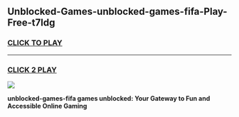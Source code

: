 
## Unblocked-Games-unblocked-games-fifa-Play-Free-t7ldg
<h3>
<a href="https://premium76.site?title=unblocked-games-fifa&ref=23A">CLICK TO PLAY</a></h3>
<hr>

<h3>
<a href="https://premium76.site?title=unblocked-games-fifa&ref=23A">CLICK 2 PLAY</a>
  
</h3>

<a href="https://premium76.site?title=unblocked-games-fifa&ref=23A"><img src="https://clearcache.store/games.png"></a>


**unblocked-games-fifa games unblocked: Your Gateway to Fun and Accessible Online Gaming**
